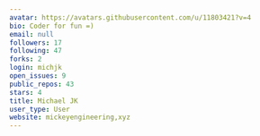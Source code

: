 ```yaml
---
avatar: https://avatars.githubusercontent.com/u/11803421?v=4
bio: Coder for fun =)
email: null
followers: 17
following: 47
forks: 2
login: michjk
open_issues: 9
public_repos: 43
stars: 4
title: Michael JK
user_type: User
website: mickeyengineering,xyz
---
```

